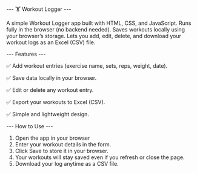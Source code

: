 ---  🏋️ Workout Logger ---  

A simple Workout Logger app built with HTML, CSS, and JavaScript.
Runs fully in the browser (no backend needed).
Saves workouts locally using your browser’s storage.
Lets you add, edit, delete, and download your workout logs as an Excel (CSV) file.

--- Features --- 

✅ Add workout entries (exercise name, sets, reps, weight, date).

✅ Save data locally in your browser.

✅ Edit or delete any workout entry.

✅ Export your workouts to Excel (CSV).

✅ Simple and lightweight design.

--- How to Use --- 

1. Open the app in your browser 
2. Enter your workout details in the form.
3. Click Save to store it in your browser.
4. Your workouts will stay saved even if you refresh or close the page.
5. Download your log anytime as a CSV file.
